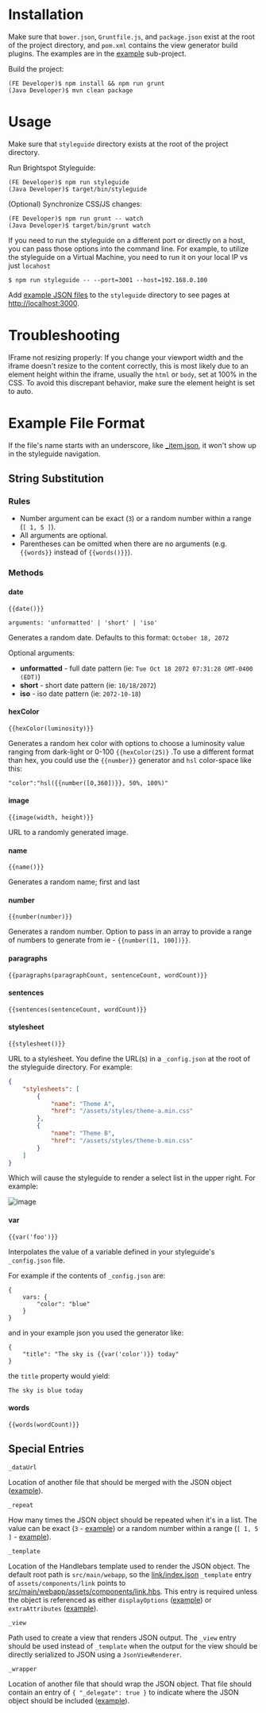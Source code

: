 # Installation

Make sure that `bower.json`, `Gruntfile.js`, and `package.json` exist at the
root of the project directory, and `pom.xml` contains the view generator build
plugins. The examples are in the [example](example) sub-project.

Build the project:

    (FE Developer)$ npm install && npm run grunt
    (Java Developer)$ mvn clean package

# Usage

Make sure that `styleguide` directory exists at the root of the project
directory.

Run Brightspot Styleguide:

    (FE Developer)$ npm run styleguide
    (Java Developer)$ target/bin/styleguide

(Optional) Synchronize CSS/JS changes:

    (FE Developer)$ npm run grunt -- watch
    (Java Developer)$ target/bin/grunt watch

If you need to run the styleguide on a different port or directly on a host, you can pass those options into the command line. For example, to utilize the styleguide on a Virtual Machine, you need to run it on your local IP vs just `locahost`

    $ npm run styleguide -- --port=3001 --host=192.168.0.100

Add [example JSON files](example/styleguide) to the `styleguide`
directory to see pages at [http://localhost:3000](http://localhost:3000).

# Troubleshooting

IFrame not resizing properly:
If you change your viewport width and the iframe doesn't resize to the content correctly, this is most likely due to an element height within the iframe, usually the `html` or `body`, set at 100% in the CSS. To avoid this discrepant behavior, make sure the element height is set to auto.

# Example File Format

If the file's name starts with an underscore, like [_item.json](components/list/_item.json),
it won't show up in the styleguide navigation.

## String Substitution

### Rules

- Number argument can be exact (`3`) or a random number within a range
  (`[ 1, 5 ]`).
- All arguments are optional.
- Parentheses can be omitted when there are no arguments (e.g. `{{words}}`
  instead of `{{words()}}`).

### Methods

#### date

```
{{date()}}

arguments: 'unformatted' | 'short' | 'iso'
```

Generates a random date. Defaults to this format: `October 18, 2072`

Optional arguments:
 - **unformatted** - full date pattern (ie: `Tue Oct 18 2072 07:31:28 GMT-0400 (EDT)`)
 - **short** - short date pattern (ie: `10/18/2072`)
 - **iso** - iso date pattern (ie: `2072-10-18`)

#### hexColor

```
{{hexColor(luminosity)}}
```

Generates a random hex color with options to choose a luminosity value ranging from dark-light or 0-100 `{{hexColor(25)}`
.To use a different format than hex, you could use the `{{number}}` generator and `hsl` color-space like this:

`"color":"hsl({{number([0,360])}}, 50%, 100%)"`

#### image

```
{{image(width, height)}}
```

URL to a randomly generated image.

#### name

```
{{name()}}
```

Generates a random name; first and last

#### number

```
{{number(number)}}
```

Generates a random number. Option to pass in an array to provide a range of numbers to generate from ie - `{{number([1, 100])}}`.

#### paragraphs

```
{{paragraphs(paragraphCount, sentenceCount, wordCount)}}
```

#### sentences

```
{{sentences(sentenceCount, wordCount)}}
```

#### stylesheet

```
{{stylesheet()}}
```

URL to a stylesheet. You define the URL(s) in a `_config.json` at the root of the styleguide directory.
For example:

```json
{
    "stylesheets": [
        {
            "name": "Theme A",
            "href": "/assets/styles/theme-a.min.css"
        },
        {
            "name": "Theme B",
            "href": "/assets/styles/theme-b.min.css"
        }
    ]
}
```

Which will cause the styleguide to render a select list in the upper right. For example:

![image](https://cldup.com/9ACNTLyBkb.png)

#### var

```
{{var('foo')}}
```

Interpolates the value of a variable defined in your styleguide's `_config.json` file.

For example if the contents of `_config.json` are:
```
{
    vars: {
        "color": "blue"
    }
}
```

and in your example json you used the generator like:

```
{
    "title": "The sky is {{var('color')}} today"
}
```

the `title` property would yield:

`The sky is blue today`

#### words

```
{{words(wordCount)}}
```

## Special Entries

`_dataUrl`

Location of another file that should be merged with the JSON object ([example](components/list/three-items.json)).

`_repeat`

How many times the JSON object should be repeated when it's in a list.
The value can be exact (`3` - [example](components/list/three-items.json))
or a random number within a range (`[ 1, 5 ]` - [example](components/list/many-items.json)).

`_template`

Location of the Handlebars template used to render the JSON object.
The default root path is `src/main/webapp`, so the [link/index.json](components/link/index.json)
`_template` entry of `assets/components/link` points to [src/main/webapp/assets/components/link.hbs](../src/main/webapp/assets/components/link.hbs).
This entry is required unless the object is referenced as either
`displayOptions` ([example](components/list/three-items.json)) or
`extraAttributes` ([example](components/link/index.json)).

`_view`

Path used to create a view that renders JSON output. The `_view` entry should be used instead of `_template` when the
output for the view should be directly serialized to JSON using a `JsonViewRenderer`.

`_wrapper`

Location of another file that should wrap the JSON object. That file should
contain an entry of `{ "_delegate": true }` to indicate where the JSON object
should be included ([example](components/link/index.json)).
